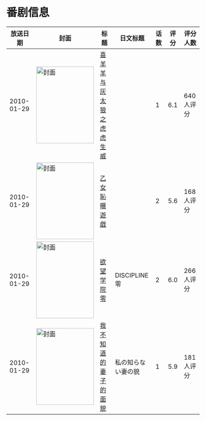 # 番剧信息

|放送日期|封面|标题|日文标题|话数|评分|评分人数|
|---|---|---|---|---|---|---|
|2010-01-29|<img src="https://lain.bgm.tv/pic/cover/c/86/db/4200_lLhLL.jpg" alt="封面" style="width:150px;height:200px;object-fit:cover;">|[喜羊羊与灰太狼之虎虎生威](https://bangumi.tv/subject/4200)||1|6.1|640人评分|
|2010-01-29|<img src="https://bangumi.tv/img/no_icon_subject.png" alt="封面" style="width:150px;height:200px;object-fit:cover;">|[乙女恥曝遊戯](https://bangumi.tv/subject/62480)||2|5.6|168人评分|
|2010-01-29|<img src="https://bangumi.tv/img/no_icon_subject.png" alt="封面" style="width:150px;height:200px;object-fit:cover;">|[欲望学院 零](https://bangumi.tv/subject/63035)|DISCIPLINE 零|2|6.0|266人评分|
|2010-01-29|<img src="https://bangumi.tv/img/no_icon_subject.png" alt="封面" style="width:150px;height:200px;object-fit:cover;">|[我不知道的妻子的面貌](https://bangumi.tv/subject/64491)|私の知らない妻の貌|1|5.9|181人评分|
